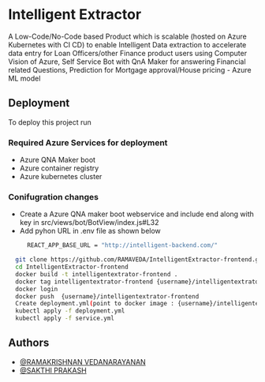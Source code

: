 
# Intelligent Extractor

A Low-Code/No-Code based Product which is scalable (hosted on Azure Kubernetes with CI CD) to enable Intelligent Data extraction to accelerate data entry for Loan Officers/other Finance product users using Computer Vision of Azure, Self Service Bot with QnA Maker for answering Financial related Questions, Prediction for Mortgage approval/House pricing - Azure ML model


## Deployment

To deploy this project run

### Required Azure Services for deployment
- Azure QNA Maker boot
- Azure container registry
- Azure kubernetes cluster 

### Conifugration changes

- Create a Azure QNA maker boot webservice and include end along with key
  in src/views/bot/BotView/index.js#L32
- Add pyhon URL in .env file as shown below
  ```bash
    REACT_APP_BASE_URL = "http://intelligent-backend.com/"
  ```

```bash
  git clone https://github.com/RAMAVEDA/IntelligentExtractor-frontend.git
  cd IntelligentExtractor-frontend
  docker build -t intelligentextrator-frontend .
  docker tag intelligentextrator-frontend {username}/intelligentextrator-frontend
  docker login 
  docker push  {username}/intelligentextrator-frontend
  Create deployment.yml(point to docker image : {username}/intelligentextrator-frontend) and service.yml
  kubectl apply -f deployment.yml
  kubectl apply -f service.yml
```


## Authors

- [@RAMAKRISHNAN VEDANARAYANAN](https://github.com/RAMAVEDA)
- [@SAKTHI PRAKASH](https://github.com/sha1509)

